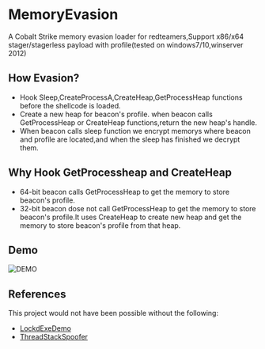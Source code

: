 # MemoryEvasion
A Cobalt Strike memory evasion loader for redteamers,Support x86/x64 stager/stagerless payload with profile(tested on windows7/10,winserver 2012)
## How Evasion?
* Hook Sleep,CreateProcessA,CreateHeap,GetProcessHeap functions before the shellcode is loaded.
* Create a new heap for beacon's profile. when beacon calls GetProcessHeap or CreateHeap functions,return the new heap's handle.
* When beacon calls sleep function we encrypt memorys where beacon and profile are located,and when the sleep has finished we decrypt them.

## Why Hook GetProcessheap and CreateHeap
* 64-bit beacon calls GetProcessHeap to get the memory to store beacon's profile.
* 32-bit beacon dose not call GetProcessHeap to get the memory to store beacon's profile.It uses CreateHeap to create new heap and get the memory to store beacon's profile from that heap.

## Demo
![DEMO](demo.gif)

## References
This project would not have been possible without the following:
- [LockdExeDemo](https://github.com/waldo-irc/LockdExeDemo)
- [ThreadStackSpoofer](https://github.com/mgeeky/ThreadStackSpoofer)
